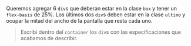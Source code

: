 Queremos agregar 6 `div`s que deberan estar en la clase `box` y tener un `flex-basis` de 25%. Los últimos dos `div`s deben estar en la clase `ultimo` y ocupar la mitad del ancho de la pantalla que resta cada uno.

> Escribí dentro del `container` los `div`s con las especificaciones que acabamos de describir.


